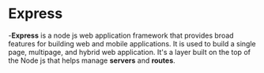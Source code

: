 <h1>Express</h1>
<p>-<b>Express</b> is a node js web application framework that provides broad features for building web and mobile applications. It is used to build a single page, multipage, and hybrid web application. It's a layer built on the top of the Node js that helps manage <b>servers</b> and <b>routes</b>.</p>